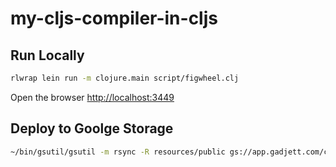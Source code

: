 # my-cljs-compiler-in-cljs

## Run Locally

```bash
rlwrap lein run -m clojure.main script/figwheel.clj
```
Open the browser [http://localhost:3449](http://localhost:3449)

## Deploy to Goolge Storage
```bash
~/bin/gsutil/gsutil -m rsync -R resources/public gs://app.gadjett.com/cljs_compiler
```
